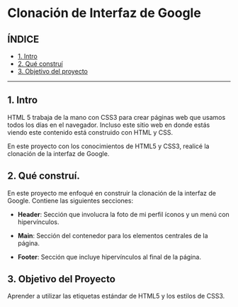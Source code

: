 # Clonación de Interfaz de Google

## ÍNDICE
*  [1. Intro](https://github.com/dianamartinezrodri/ClonInterfazDeGoogle/blob/main/README.md#1-intro)
*  [2. Qué construí](https://github.com/dianamartinezrodri/ClonInterfazDeGoogle/blob/main/README.md#2-qu%C3%A9-constru%C3%AD)
*  [3. Objetivo del proyecto](#)

****

## 1. Intro
HTML 5 trabaja de la mano con CSS3 para crear páginas web que usamos todos los días en el navegador. Incluso este sitio web en donde estás viendo este contenido está construido con HTML y CSS.

En este proyecto con los conocimientos de HTML5 y CSS3, realicé la clonación de la interfaz de Google.

## 2. Qué construí.
En este proyecto me enfoqué en construir la clonación de la interfaz de Google. Contiene las siguientes secciones:

* **Header**: Sección que involucra la foto de mi perfil íconos y un menú con hipervínculos.

* **Main**: Sección del contenedor para los elementos centrales de la página.

* **Footer**: Sección que incluye hipervínculos al final de la página.

## 3. Objetivo del Proyecto
Aprender a utilizar las etiquetas estándar de HTML5 y los estilos de CSS3.
